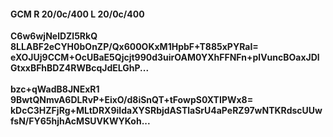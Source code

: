 #### GCM R 20/0c/400 L 20/0c/400
**C6w6wjNelDZl5RkQ**<br/>**8LLABF2eCYH0bOnZP/Qx600OKxM1HpbF+T885xPYRaI=**<br/>**eXOJUj9CCM+OcUBaE5Qjcjt990d3uirOAM0YXhFFNFn+plVuncBOaxJDlGtxxBFhBDZ4RWBcqJdELGhP...**<br/><br/>
**bzc+qWadB8JNExR1**<br/>**9BwtQNmvA6DLRvP+EixO/d8iSnQT+tFowpS0XTIPWx8=**<br/>**kDcC3HZFjRg+MLtDRX9iIdaXYSRbjdASTlaSrU4aPeRZ97wNTKRdscUUwfsN/FY65hjhAcMSUVKWYKoh...**